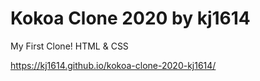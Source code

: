 # Kokoa Clone 2020 by kj1614

My First Clone!
HTML & CSS   

https://kj1614.github.io/kokoa-clone-2020-kj1614/
